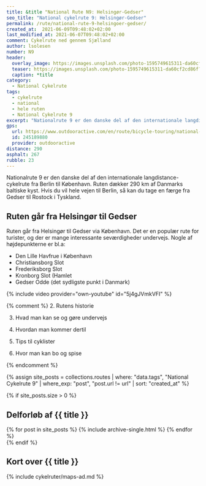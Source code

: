 ```yaml
---
title: &title "National Rute N9: Helsingør-Gedser"
seo_title: "National cykelrute 9: Helsingør-Gedser"
permalink: /rute/national-rute-9-helsingoer-gedser/
created_at:  2021-06-09T09:48:02+02:00
last_modified_at: 2021-06-07T09:48:02+02:00
comment: Cykelrute ned gennem Sjælland
author: lsolesen
number: N9
header:
  overlay_image: https://images.unsplash.com/photo-1595749615311-da60cf2cd86f?ixid=MnwxMjA3fDB8MHxwaG90by1wYWdlfHx8fGVufDB8fHx8&ixlib=rb-1.2.1&auto=format&fit=crop&h=630&w=1200&q=80
  teaser: https://images.unsplash.com/photo-1595749615311-da60cf2cd86f?ixid=MnwxMjA3fDB8MHxwaG90by1wYWdlfHx8fGVufDB8fHx8&ixlib=rb-1.2.1&auto=format&fit=crop&h=300&w=400&q=60
  caption: *title
category:
  - National Cykelrute
tags:
  - cykelrute
  - national
  - hele ruten
  - National Cykelrute 9
excerpt: "Nationalrute 9 er den danske del af den internationale langdistance-cykelrute fra Berlin - København. Ruten dækker 290 km af Danmarks baltiske kyst. Hvis du vil hele vejen til Berlin, så kan du tage en færge fra Gedser til Rostock i Tyskland."
gps:
  url: https://www.outdooractive.com/en/route/bicycle-touring/national-cykelrute-9-helsingor-gedser/245189880/
  id: 245189880
  provider: outdooractive
distance: 290
asphalt: 267
rubble: 23
---
```


Nationalrute 9 er den danske del af den internationale langdistance-cykelrute fra Berlin til København. Ruten dækker 290 km af Danmarks baltiske kyst. Hvis du vil hele vejen til Berlin, så kan du tage en færge fra Gedser til Rostock i Tyskland.

## Ruten går fra Helsingør til Gedser

Ruten går fra Helsingør til Gedser via København. Det er en populær rute for turister, og der er mange interessante seværdigheder undervejs. Nogle af højdepunkterne er bl.a:

- Den Lille Havfrue i København
- Christiansborg Slot
- Frederiksborg Slot
- Kronborg Slot (Hamlet
- Gedser Odde (det sydligste punkt i Danmark)

{% include video provider="own-youtube" id="5j4gJVmkVFI" %}

{% comment %}
2. Rutens historie

3. Hvad man kan se og gøre undervejs

4. Hvordan man kommer dertil

5. Tips til cyklister

6. Hvor man kan bo og spise


{% endcomment %}

{% assign site_posts = collections.routes | where: "data.tags", "National Cykelrute 9" | where_exp: "post", "post.url != url" | sort: "created_at" %}

{% if site_posts.size > 0 %}

## Delforløb af {{ title }}

<div class="feature__wrapper">
  {% for post in site_posts %}
    {% include archive-single.html %}
  {% endfor %}
</div>
{% endif %}

## Kort over {{ title }}

{% include cykelruter/maps-ad.md %}
